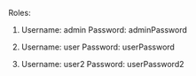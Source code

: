 Roles:

1) Username: admin
   Password: adminPassword

2) Username: user
   Password: userPassword

3) Username: user2
   Password: userPassword2
